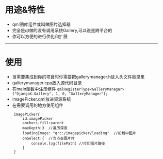 # 用途&特性
* qml图库组件或叫做图片选择器
* 完全是qt做的没有调用系统Gallery,可以说是跨平台的
* 你可以方便的进行优化和扩展

***

# 使用
* 当需要集成到你的项目时你需要把gallerymanager.h放入头文件目录里
* gallerymanager.cpp放入源代码目录
* 在main函数中注册组件
``qmlRegisterType<GalleryManager>("DjangoX.Gallery", 1, 0, "GalleryManager");``
* ImagePicker.qml放进资源系统
* 在需要调用的地方使用组件
```
    ImagePicker{
        id:imagePicker
        anchors.fill:parent
        maxDepth:3  //遍历深度
        loadingImage: "qrc:/imagepicker/loading"  //加载中图片
        onSelect:{  //当点击图片时
            console.log(filePath) //打印图片路径
        }
    }
```
